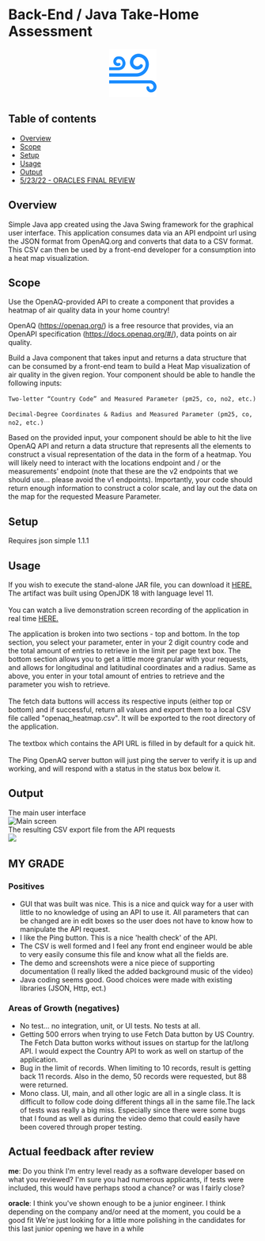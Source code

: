 # Back-End / Java Take-Home Assessment
<div style="text-align: center;"><img src="favicon.png"><br></div>

## Table of contents
* [Overview](#overview) 
* [Scope](#scope)
* [Setup](#setup)
* [Usage](#usage)
* [Output](#output)
* [5/23/22 - ORACLES FINAL REVIEW](#my-grade)



## Overview
Simple Java app created using the Java Swing framework for the graphical user interface. This application consumes 
data via an API endpoint url using the JSON format from OpenAQ.org and converts that data to a CSV format. 
This CSV can then be used by a front-end developer for a consumption into a heat map visualization.

## Scope
Use the OpenAQ-provided API to create a component that provides a heatmap of air quality data in your home country!

OpenAQ (https://openaq.org/) is a free resource that provides, via an OpenAPI specification 
(https://docs.openaq.org/#/), data points on air quality. 

Build a Java component that takes input and returns a data structure that can be consumed by a front-end team to build 
a Heat Map visualization of air quality in the given region. Your component should be able to handle the following 
inputs:

```Two-letter “Country Code” and Measured Parameter (pm25, co, no2, etc.)```

```Decimal-Degree Coordinates & Radius and Measured Parameter (pm25, co, no2, etc.)```

Based on the provided input, your component should be able to hit the live OpenAQ API and return a data structure 
that represents all the elements to construct a visual representation of the data in the form of a heatmap. You will 
likely need to interact with the locations endpoint and / or the measurements' endpoint (note that these are the v2 
endpoints that we should use… please avoid the v1 endpoints). Importantly, your code should return enough information 
to construct a color scale, and lay out the data on the map for the requested Measure Parameter. 


## Setup
Requires json simple 1.1.1

## Usage
If you wish to execute the stand-alone JAR file, you can download it [HERE.](https://github.com/CorpHackRyan/oracle-take-home/blob/master/out/artifacts/oracle_take_home_jar/oracle-take-home.jar)
The artifact was built using OpenJDK 18 with language level 11.<br><br>
You can watch a live demonstration screen recording of the application in real time [HERE.](/assets/demonstration.mp4)<br>

The application is broken into two sections - top and bottom. In the top section, you select your parameter, enter in 
your 2 digit country code and the total amount of entries to retrieve in the limit per page text box. 
The bottom section allows you to get a little more granular with your requests, and allows for longitudinal and 
latitudinal coordinates and a radius. Same as  above, you enter in your total amount of entries to retrieve and 
the parameter you wish to retrieve.<br><br>
The fetch data buttons will access its respective inputs (either top or bottom) and if successful, return all values 
and export them to a local CSV file called "openaq_heatmap.csv". It will be exported to the root directory of the 
application.<br><br>
The textbox which contains the API URL is filled in by default for a quick hit.  <br><br>
The Ping OpenAQ server button will just ping the server to  verify it is up and working, and will respond with a status 
in the status box below it. 



## Output
The main user interface<br>
<img src="assets/mainScreen.png" alt="Main screen"><br>
The resulting CSV export file from the API requests<br>
<img src="assets/csv_screen.png"><br>

## MY GRADE
### Positives
- GUI that was built was nice.  This is a nice and quick way for a user with little to no
  knowledge of using an API to use it.  All parameters that can be changed are in edit boxes so the
  user does not have to know how to manipulate the API request.
- I like the Ping button.  This is a nice 'health check' of the API.
- The CSV is well formed and I feel any front end engineer would be able to very easily consume
  this file and know what all the fields are.
- The demo and screenshots were a nice piece of supporting documentation (I really liked the
  added background music of the video)
- Java coding seems good.  Good choices were made with existing libraries (JSON, Http, ect.)

### Areas of Growth (negatives)
- No test… no integration, unit, or UI tests.  No tests at all.
- Getting 500 errors when trying to use Fetch Data button by US Country.  The Fetch Data
  button works without issues on startup for the lat/long API.  I would expect the Country API to
  work as well on startup of the application.
- Bug in the limit of records.  When limiting to 10 records, result is getting back 11 records.  Also
  in the demo, 50 records were requested, but 88 were returned.
- Mono class.  UI, main, and all other logic are all in a single class.  It is difficult to follow code
  doing different things all in the same file.The lack of tests was really a big miss.  Especially since there were some bugs that I found as
  well as during the video demo that could easily have been covered through proper testing.

## Actual feedback after review

<b>me</b>: Do you think I'm entry level ready as a software developer based on what you reviewed?
I'm sure you had numerous applicants, if tests were included, this would have perhaps stood a chance? or was I fairly close?

<b>oracle</b>: I think you've shown enough to be a junior engineer. I think depending on the company and/or need at the moment, you could be a good fit
We're just looking for a little more polishing in the candidates for this last junior opening we have in a while

